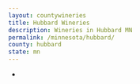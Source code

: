 ```yaml
---
layout: countywineries
title: Hubbard Wineries
description: Wineries in Hubbard MN
permalink: /minnesota/hubbard/
county: hubbard
state: mn
---
```

-
